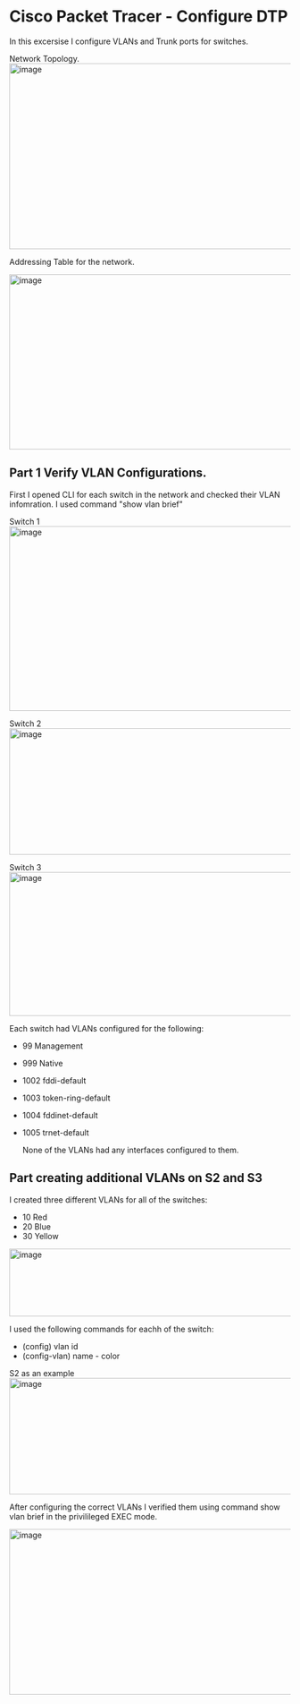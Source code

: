 # Cisco Packet Tracer - Configure DTP 

In this excersise I configure VLANs and Trunk ports for switches. 

Network Topology.
<img width="668" height="332" alt="image" src="https://github.com/user-attachments/assets/ae6026ad-0da5-4092-bf2e-4e99a19da2d4" />

Addressing Table for the network. 

<img width="795" height="313" alt="image" src="https://github.com/user-attachments/assets/10b5e377-fef2-4554-9ac1-ac547396d22b" />

## Part 1 Verify VLAN Configurations. 

First I opened CLI for each switch in the network and checked their VLAN infomration. 
I used command "show vlan brief"

Switch 1
<img width="636" height="330" alt="image" src="https://github.com/user-attachments/assets/c50b7a7f-5c10-49c2-8594-264478166379" />

Switch 2
<img width="634" height="226" alt="image" src="https://github.com/user-attachments/assets/259fea0e-9578-4d90-b24a-d7cd97e29353" />


Switch 3
<img width="632" height="257" alt="image" src="https://github.com/user-attachments/assets/37ed1f95-e13e-4476-b623-a30f449dd0d2" />

Each switch had VLANs configured for the following:
 - 99 Management
 - 999 Native
 - 1002 fddi-default
 - 1003 token-ring-default
 - 1004 fddinet-default
 - 1005 trnet-default

   None of the VLANs had any interfaces configured to them.

## Part creating additional VLANs on S2 and S3

I created three different VLANs for all of the switches:
 - 10 Red
 - 20 Blue
 - 30 Yellow

<img width="692" height="121" alt="image" src="https://github.com/user-attachments/assets/bae102ee-4601-47e4-ae66-5846a9bf7502" />


I used the following commands for eachh of the switch:
 - (config) vlan id
 - (config-vlan) name - color

S2 as an example
   <img width="630" height="208" alt="image" src="https://github.com/user-attachments/assets/ebe9123c-29f0-4644-9716-bbd9404f572d" />

After configuring the correct VLANs I verified them using command show vlan brief in the privilileged EXEC mode.

<img width="627" height="296" alt="image" src="https://github.com/user-attachments/assets/f97ecd01-4cd1-46d6-a4f2-d9a371b28490" />


